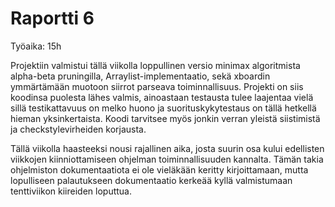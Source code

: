 # Raportti 6

Työaika: 15h 

Projektiin valmistui tällä viikolla loppullinen versio minimax algoritmista alpha-beta pruningilla, Arraylist-implementaatio, sekä xboardin ymmärtämään muotoon siirrot parseava toiminnallisuus. Projekti on siis koodinsa puolesta lähes valmis, ainoastaan testausta tulee laajentaa vielä sillä testikattavuus on melko huono ja suorituskykytestaus on tällä hetkellä hieman yksinkertaista. Koodi tarvitsee myös jonkin verran yleistä siistimistä ja checkstylevirheiden korjausta. 

Tällä viikolla haasteeksi nousi rajallinen aika, josta suurin osa kului edellisten viikkojen kiinniottamiseen ohjelman toiminnallisuuden kannalta. Tämän takia ohjelmiston dokumentaatiota ei ole vieläkään keritty kirjoittamaan, mutta lopulliseen palautukseen dokumentaatio kerkeää kyllä valmistumaan tenttiviikon kiireiden loputtua. 
